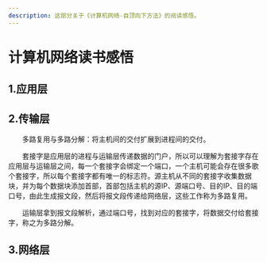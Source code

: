 ```yaml
---
description: 这部分关于《计算机网络-自顶向下方法》的阅读感悟。
---
```


# 计算机网络读书感悟

## 1.应用层

## 2.传输层

　　多路复用与多路分解：将主机间的交付扩展到进程间的交付。

　　套接字是应用层的进程与运输层传递数据的门户，所以可以理解为套接字存在应用层与运输层之间，每一个套接字会绑定一个端口，一个主机可能会存在很多歌个套接字，所以每个套接字都有唯一的标志符。源主机从不同的套接字收集数据块，并为每个数据块添加首部，首部包括主机的源IP、源端口号、目的IP、目的端口号，由此生成报文段，然后将报文段传递给网络层，这些工作称为多路复用。

　　运输层拿到报文段解析，通过端口号，找到对应的套接字，将数据交付给套接字，称之为多路分解。



## 3.网络层


